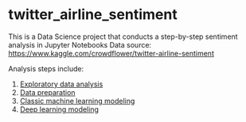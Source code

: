 # twitter_airline_sentiment
This is a Data Science project that conducts a step-by-step sentiment analysis in Jupyter Notebooks
Data source: https://www.kaggle.com/crowdflower/twitter-airline-sentiment

Analysis steps include:
1. [Exploratory data analysis](tweet_sentiment_analysis_1_EDA.ipynb)
2. [Data preparation](tweet_sentiment_analysis_2_preprocess.ipynb)
3. [Classic machine learning modeling](tweet_sentiment_analysis_3_model.ipynb)
4. [Deep learning modeling](tweet_sentiment_analysis_4_model_RNN.ipynb)
